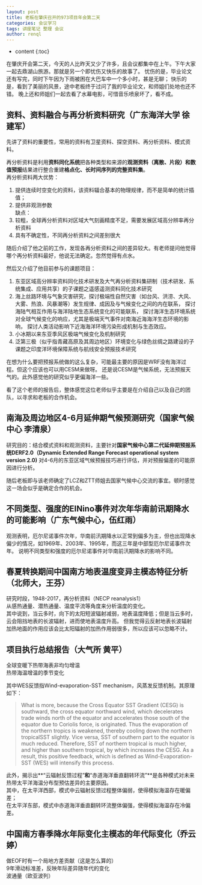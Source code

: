 ```yaml
---
layout: post
title: 老板在肇庆召开的973项目年会第二天
categories: 会议学习
tags: 讲座笔记 整理 会议
author: renql
---
```


* content
{:toc}

在肇庆开会第二天，今天的人比昨天又少了许多，且会议都集中在上午。下午大家一起去鼎湖山旅游。那就是另一个即忧伤又快乐的故事了。
忧伤的是，毕业论文还有写完，同时下午因为下雨被困在大巴车中一个多小时，甚是无聊；
快乐的是，看到了美丽的风景，途中老板终于过问了我的毕业论文，和师姐们处地也还不错。
晚上还和师姐们一起去看了水幕电影，可惜音乐喷泉坏了，看不成。




## 资料、资料融合与再分析资料研究（广东海洋大学 徐建军） ##
先讲了资料的重要性，常用的资料有卫星资料、探空资料、再分析资料、模式资料。  

再分析资料是利用**资料同化系统**把各种类型和来源的**观测资料（离散、片段）**和**数值预报**结果进行整合重建**格点化、长时间序列的完整资料集**。    
再分析资料两大优势：   
1. 提供连续时空变化的资料，该资料辐合基本的物理规律，而不是简单的统计插值；    
2. 提供非观测参数     
缺点：   
1. 较粗，全球再分析资料对区域大气刻画精度不足，需要发展区域高分辨率再分析资料   
2. 具有不确定性，不同再分析资料之间差别很大

随后介绍了他之前的工作，发现各再分析资料之间的差异较大。有老师提问他觉得哪个再分析资料最好，他说无法确定。忽然觉得有点水。

然后又介绍了他目前参与的课题项目：   
1. 东亚区域高分辨率资料同化技术研发及大气再分析资料集研制（技术研发、系统集成、应用共享）的子课题之遥感遥测资料同化技术研究    
2. 海上丝路环境与气象灾害研究，探讨极端性自然灾害（如台风、洪涝、大风、大雾、热浪、风暴潮等）发生规律、成因及与气候变化之间的内在联系，
探讨海陆气相互作用与海洋陆地生态系统变化的可能联系，
探讨海洋生态环境系统对全球气候变化的响应，尤其是极端天气事件对南海近海海洋生态环境的影响，
探讨人类活动影响下近海海洋环境污染形成机制与生态效应。   
3. 小冰期以来东亚季风区极端气候变化及机制研究     
4. 泛第三极（似乎指青藏高原及其周边地区）环境变化与绿色丝绸之路建设的子课题之印度洋环境保障系统与航线安全预报技术研究

在想为什么要把预报系统做的这么复杂，可能最主要的原因是WRF没有海洋过程。但这个应该也可以用CESM来做呀。
还是说CESM是气候系统，无法预报天气的。此外感觉他的研究似乎更偏海洋一些。

看了这个老师的报告后，整体感觉这位老师似乎主要是在介绍自己以及自己的团队，以寻求和老板的合作机会。

## 南海及周边地区4-6月延伸期气候预测研究（国家气候中心 李清泉） ##
研究目的：结合模式资料和观测资料，主要针对**国家气候中心第二代延伸期预报系统DERF2.0（Dynamic Extended Range Forecast operational system version 2.0)**
对4-6月的东亚区域气候预报技巧进行评估，并对预报偏差的可能原因进行分析。

随后老板即与该老师确定了LCZ和ZTT师姐去国家气候中心交流的事宜。顿时感觉这一场会似乎是确定合作的机会。

## 不同类型、强度的EINino事件对次年华南前讯期降水的可能影响（广东气候中心，伍红雨） ##
观测表明，厄尔尼诺事件次年，华南前汛期降水以正常到偏多为主，但也出现降水偏少的情况，如1969年、2003年、1995年，而这三年是中部型厄尔尼诺事件次年。
说明不同类型和强度的厄尔尼诺事件对华南前汛期降水的影响不同。    

## 春夏转换期间中国南方地表温度变异主模态特征分析（北师大，王芬） ##
研究时段，1948-2017，再分析资料（NECP reanalysis1）    
从感热通量、潜热通量、温度平流等角度来分析温度的变化。     
其中说到，当云多时，向下的太阳短波辐射减弱，地表温度降低；但是当云多时，云会阻挡地表的长波辐射，进而使地表温度升高。
但我觉得云反射地表长波辐射加热地面的作用应该会比太阳辐射的加热作用弱很多，所以应该可以忽略不计。

## 项目执行总结报告（大气所 黄平） ##
全球变暖下热带海表非均匀增温   
热带海温增温的季节变化    
   
其中WES反馈指Wind-evaporation-SST mechanism，风蒸发反馈机制。其原理如下：     
> What is more, because the Cross Equator SST Gradient (CESG) is southward, the cross equator northward wind, 
which decelerates trade winds north of the equator and accelerates those south of the equator due to Coriolis force, is originated. 
Thus the evaporation of the northern tropics is weakened, thereby cooling down the northern tropicalSST slightly. 
Vice versa, SST of southern part to the equator is much reduced. 
Therefore, SST of northern tropical is much higher, and higher than southern tropical, by which increases the CESG. 
As a result, this positive feedback, which is defined as Wind-Evaporation-SST (WES) will intensify this process.

此外，揭示出**“云辐射反馈过程”**和**“赤道海洋垂直翻转环流”**是各种模式对未来热带太平洋海温分布型预估差异的主要原因。   
其中，在太平洋西部，模式中云辐射反馈过程整体偏弱，使得模拟海温存在暖偏差；     
在太平洋东部，模式中赤道海洋垂直翻转环流整体偏强，使得模拟海温存在冷偏差。  

## 中国南方春季降水年际变化主模态的年代际变化（乔云婷） ##
做EOF时有一个局地方差贡献（这是怎么算的）    
9年滑动标准差，反映年际差异随年代的变化    
波通量（欧亚波列）
